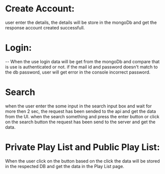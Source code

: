 # Create Account:
user enter the details, the details will be store in the mongoDb and get the response account created successfull.

# Login:  
-- When the use login data will be get from the mongoDb and compare that is use is authenticated or not. if the mail id and password doesn't match to the db password, user will get error in the console incorrect password. 

# Search

when the user enter the some input in the search input box and wait for more then 2 sec, the request has been sended to the api and get the data from the UI.
when the search something and press the enter button or click on the search button the request has been send to the server and get the data.

# Private Play List and Public Play List:

When the user click on the button based on the click the data will be stored in the respected DB and get the data in the Play List page.
